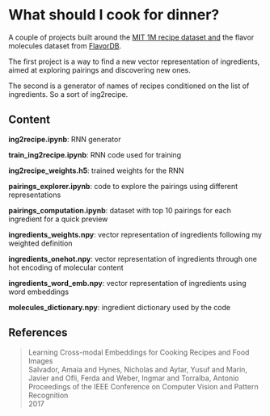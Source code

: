 # What should I cook for dinner?

A couple of projects built around the [MIT 1M recipe dataset and](http://im2recipe.csail.mit.edu/) the flavor molecules dataset 
from [FlavorDB](http://cosylab.iiitd.edu.in/flavordb/).

The first project is a way to find a new vector representation of ingredients, aimed at 
exploring pairings and discovering new ones. 

The second is a generator of names of recipes conditioned on the list of ingredients. 
So a sort of ing2recipe.

## Content


<b>ing2recipe.ipynb</b>: RNN generator

<b>train_ing2recipe.ipynb</b>: RNN code used for training

<b>ing2recipe_weights.h5</b>: trained weights for the RNN

<b>pairings_explorer.ipynb</b>: code to explore the pairings using different representations

<b>pairings_computation.ipynb</b>: dataset with top 10 pairings for each ingredient for a quick preview

<b>ingredients_weights.npy</b>: vector representation of ingredients following my weighted definition

<b>ingredients_onehot.npy</b>: vector representation of ingredients through one hot encoding of molecular content

<b>ingredients_word_emb.npy</b>: vector representation of ingredients using word embeddings 

<b>molecules_dictionary.npy</b>: ingredient dictionary used by the code 

## References

> Learning Cross-modal Embeddings for Cooking Recipes and Food Images <br />
> Salvador, Amaia and Hynes, Nicholas and Aytar, Yusuf and Marin, Javier and  Ofli, Ferda and Weber, Ingmar and Torralba, Antonio <br />
>Proceedings of the IEEE Conference on Computer Vision and Pattern Recognition <br />
> 2017